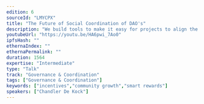 ```yaml
---
edition: 6
sourceId: "LMYCPX"
title: "The Future of Social Coordination of DAO's"
description: "We build tools to make it easy for projects to align the incentives of all stakeholders (community, VC's, team members, users etc etc). The direction of the talk will be to talk through the lessons we learnt, how other DAO's and teams can take the success stories to their own projects and give an overview of the aspects of what we did that worked. This talk will also go through the experience that have not worked and a critical view of why they did not."
youtubeUrl: "https://youtu.be/HA6pwi_7Ao0"
ipfsHash: ""
ethernaIndex: ""
ethernaPermalink: ""
duration: 1564
expertise: "Intermediate"
type: "Talk"
track: "Governance & Coordination"
tags: ["Governance & Coordination"]
keywords: ["incentives","community growth","smart rewards"]
speakers: ["Chandler De Kock"]
---
```

